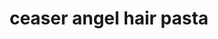 ---
id: 5b253c100a3c720014fb8e4d
servings: 6
notes:
directions: 'in a large pot of salted boiling water
 cook angel hair according to package directions until al dente. drain and reserve 1 cup pasta water.

meanwhile
 in a large skillet over medium-high heat
 heat oil. season both sides of chicken with salt and pepper then add to pan. cook about 5-6 minutes per side
 until the chicken is cooked through. transfer to a cutting board and let rest for 10 minutes
 then slice into strips. wipe skillet clean.
return skillet to burner over medium heat. add bacon and fry until crispy. drain bacon pieces on a paper towel-lined plate. reserve about two tablespoons of bacon fat in skillet.

add garlic and sauté until fragrant
 about 1 minutes. pour in chicken stock to deglaze pan and reduce down slightly. stir in caesar dressing and bring mixture to a slight simmer. if the sauce is too thick
 gradually add pasta water
 about 1/4 cup at a time until you reach your desired consistency. add parmesan
 lemon juice and parsley. check for seasonings and add salt and pepper as needed.'
ingredients: '12 oz. angel hair
1 lb. boneless skinless chicken breasts
1 tbsp. extra-virgin olive oil
kosher salt
freshly ground black pepper
6 slices bacon
 chopped (i used italian sausage links as an alternative)
2 garlic cloves
 minced
1/2 c. chicken stock
1 pint creamy caesar dressing
1/2 c. finely grated parmesan
 plus more for serving
2 tbsp. lemon juice
1/4 c. finely chopped flat leaf parsley'
rating: 4
ease: easy

category: main course
href: 'https: //www.delish.com/cooking/recipe-ideas/recipes/a49951/caesar-angel-hair-recipe/'
totalTime: 35 minutes
cookTime: 35 minutes
prepTime:
title: ceaser angel hair pasta
path: /ceaser-angel-hair-pasta
---